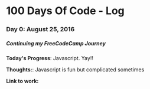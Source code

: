 # 100 Days Of Code - Log

### Day 0: August 25, 2016 
##### Continuing my FreeCodeCamp Journey

**Today's Progress**: Javascript. Yay!!

**Thoughts:**: Javascript is fun but complicated sometimes

**Link to work:** 

